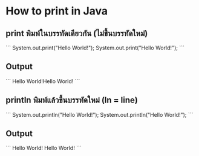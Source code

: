 <h1>How to print in Java</h1>
<h2>print พิมพ์ในบรรทัดเดียวกัน (ไม่ขึ้นบรรทัดใหม่)</h2>
```
System.out.print("Hello World!");
System.out.print("Hello World!");
```
<h2>Output</h2>
```
Hello World!Hello World!
```
<h2>println พิมพ์แล้วขึ้นบรรทัดใหม่ (ln = line)</h2>
```
System.out.println("Hello World!");
System.out.println("Hello World!");
```
<h2>Output</h2>
```
Hello World!
Hello World!
```
